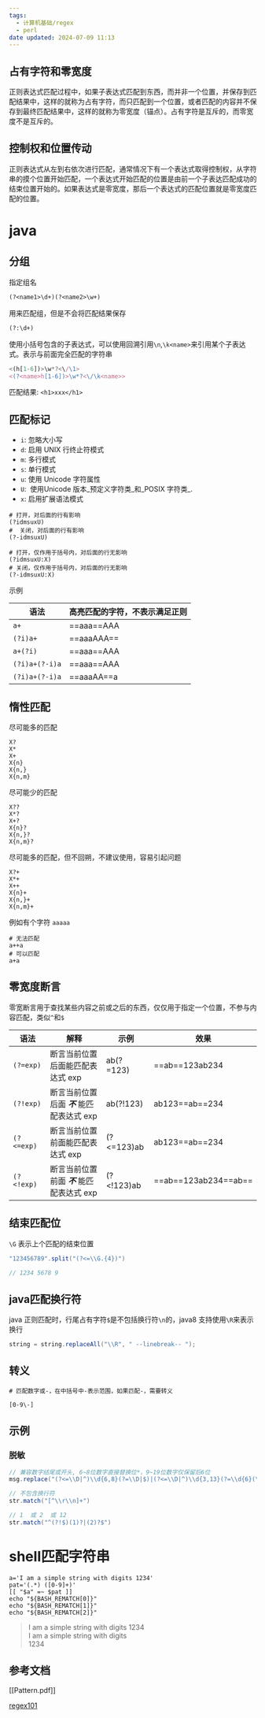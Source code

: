 ```yaml
---
tags:
  - 计算机基础/regex
  - perl
date updated: 2024-07-09 11:13
---
```


## 占有字符和零宽度

正则表达式匹配过程中，如果子表达式匹配到东西，而并非一个位置，并保存到匹配结果中，这样的就称为占有字符，而只匹配到一个位置，或者匹配的内容并不保存到最终匹配结果中，这样的就称为零宽度（锚点）。占有字符是互斥的，而零宽度不是互斥的。

## 控制权和位置传动

正则表达式从左到右依次进行匹配，通常情况下有一个表达式取得控制权，从字符串的摸个位置开始匹配，一个表达式开始匹配的位置是由前一个子表达匹配成功的结束位置开始的。如果表达式是零宽度，那后一个表达式的匹配位置就是零宽度匹配的位置。

# java

## 分组

指定组名

```perl
(?<name1>\d+)(?<name2>\w+)
```

用来匹配组，但是不会将匹配结果保存

```perl
(?:\d+)
```

使用小括号包含的子表达式，可以使用回溯引用`\n`,`\k<name>`来引用某个子表达式。表示与前面完全匹配的字符串

```javascript
<(h[1-6])>\w*?<\/\1>
<(?<name>h[1-6])>\w*?<\/\k<name>>
```

匹配结果: `<h1>xxx</h1>`

## 匹配标记

- `i`: 忽略大小写
- `d`: 启用 UNIX 行终止符模式
- `m`: 多行模式
- `s`: 单行模式
- `u`: 使用 Unicode 字符属性
- `U`:  使用Unicode 版本_预定义字符类_和_POSIX 字符类_.
- `x`: 启用扩展语法模式

```shell
# 打开，对后面的行有影响
(?idmsuxU)
#  关闭，对后面的行有影响
(?-idmsuxU)

# 打开，仅作用于括号内，对后面的行无影响
(?idmsuxU:X)
# 关闭，仅作用于括号内，对后面的行无影响
(?-idmsuxU:X)
```

示例

| 语法             | 高亮匹配的字符，不表示满足正则 |
| -------------- | --------------- |
| `a+`           | ==aaa==AAA      |
| `(?i)a+`       | ==aaaAAA==      |
| `a+(?i)`       | ==aaa==AAA      |
| `(?i)a+(?-i)a` | ==aaa==AAA      |
| `(?i)a+(?-i)a` | ==aaaAA==a      |

## 惰性匹配

尽可能多的匹配

```shell
X?
X*
X+
X{n}
X{n,}
X{n,m}
```

尽可能少的匹配

```shell
X??
X*?
X+?
X{n}?
X{n,}?
X{n,m}?
```

尽可能多的匹配，但不回朔，不建议使用，容易引起问题

```shell
X?+
X*+
X++
X{n}+
X{n,}+
X{n,m}+
```

例如有个字符 `aaaaa`

```shell
# 无法匹配
a++a
# 可以匹配
a+a
```

## 零宽度断言

零宽断言用于查找某些内容之前或之后的东西，仅仅用于指定一个位置，不参与内容匹配，类似`^`和`$`

| 语法         | 解释                          | 示例         | 效果                   |
| ---------- | --------------------------- | ---------- | -------------------- |
| `(?=exp)`  | 断言当前位置后面能匹配表达式 exp          | ab(?=123)  | ==ab==123ab234       |
| `(?!exp)`  | 断言当前位置后面 **_不_** 能匹配表达式 exp | ab(?!123)  | ab123==ab==234       |
| `(?<=exp)` | 断言当前位置前面能匹配表达式 exp          | (?<=123)ab | ab123==ab==234       |
| `(?<!exp)` | 断言当前位置前面 **_不_** 能匹配表达式 exp | (?<!123)ab | ==ab==123ab234==ab== |

## 结束匹配位

`\G` 表示上个匹配的结束位置

```java
"123456789".split("(?<=\\G.{4})")

// 1234 5678 9
```

## java匹配换行符

java 正则匹配时，行尾占有字符`$`是不包括换行符`\n`的，java8 支持使用`\R`来表示换行

```java
string = string.replaceAll("\\R", " --linebreak-- ");
```

## 转义

```shell
# 匹配数字或-，在中括号中-表示范围，如果匹配-，需要转义

[0-9\-]
```

## 示例

### 脱敏

```java
// 兼容数字结尾或开头, 6~8位数字直接替换位*，9~19位数字仅保留后6位
msg.replace("(?<=\\D|^)\\d{6,8}(?=\\D|$)|(?<=\\D|^)\\d{3,13}(?=\\d{6}(\\D|$))","****");
```

```java
// 不包含换行符
str.match("[^\\r\\n]+")
```


```java
// 1  或 2  或 12
str.match("^(?!$)(1)?|(2)?$")
```
# shell匹配字符串

```shell
a='I am a simple string with digits 1234'
pat='(.*) ([0-9]+)'
[[ "$a" =~ $pat ]]
echo "${BASH_REMATCH[0]}"
echo "${BASH_REMATCH[1]}"
echo "${BASH_REMATCH[2]}"
```

> I am a simple string with digits 1234 \
> I am a simple string with digits \
> 1234

## 参考文档

[[Pattern.pdf]]

[regex101](https://regex101.com/)
